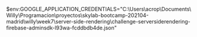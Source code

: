 $env:GOOGLE_APPLICATION_CREDENTIALS="C:\Users\acrop\Documents\Willy\Programacion\proyectos\skylab-bootcamp-202104-madrid\willy\week7\server-side-rendering\challenge-serversiderendering-firebase-adminsdk-l93wa-fcddbdb4de.json"
